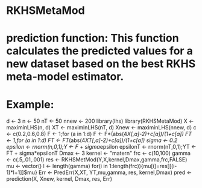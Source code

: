 # RKHSMetaMod
# prediction function: This function calculates the predicted values for a new dataset based on the best RKHS meta-model estimator. 
# Example:
d <- 3
n <- 50
nT <- 50
nnew <- 200
library(lhs)
library(RKHSMetaMod)
X <- maximinLHS(n, d)
XT <- maximinLHS(nT, d)
Xnew <- maximinLHS(nnew, d)
c <- c(0.2,0.6,0.8)
F <- 1;for (a in 1:d) F <- F*(abs(4*X[,a]-2)+c[a])/(1+c[a])
FT <- 1;for (a in 1:d) FT <- FT*(abs(4*XT[,a]-2)+c[a])/(1+c[a])
sigma <- 0.2
epsilon <- rnorm(n,0,1);Y <- F + sigma*epsilon
epsilonT <- rnorm(nT,0,1);YT <- FT + sigma*epsilonT
Dmax <- 3
kernel <- "matern"
frc <- c(10,100)
gamma <- c(.5,.01,.001)
res <- RKHSMetMod(Y,X,kernel,Dmax,gamma,frc,FALSE)
mu <- vector()
l <- length(gamma)
for(i in 1:length(frc)){mu[i]=res[[(i-1)*l+1]]$mu}
Err <- PredErr(X,XT, YT,mu,gamma, res, kernel,Dmax)
pred <- prediction(X, Xnew, kernel, Dmax, res, Err)
